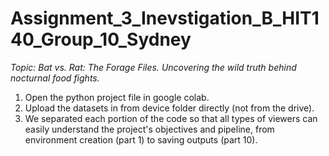 # Assignment_3_Inevstigation_B_HIT140_Group_10_Sydney
_Topic: Bat vs. Rat: The Forage Files.  Uncovering the wild truth behind nocturnal food fights._
1. Open the python project file in google colab.
2. Upload the datasets in from device folder directly (not from the drive).
3. We separated each portion of the code so that all types of viewers can easily understand the project's objectives and pipeline, from environment creation (part 1) to saving outputs (part 10).
